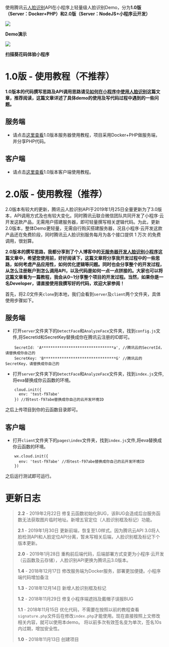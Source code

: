 使用腾讯云[人脸识别](https://cloud.tencent.com/product/FaceRecognition)API在小程序上轻量级人脸识别Demo，分为**1.0版（Server：Docker+PHP）**和**2.0版（Server：NodeJS+小程序云开发）**

![](https://techeek-cn-1251732175.cos.ap-chengdu.myqcloud.com/wx_AI_face/Snipaste_2018-12-14_17-02-37.png)

**Demo演示**

![](https://techeek-cn-1251732175.cos.ap-chengdu.myqcloud.com/wx_AI_face/gh_78c3a0f83969_258.jpg)

**扫描葵花码体验小程序**

# 1.0版 - 使用教程（不推荐）

**1.0版本的代码撰写思路及API调用思路请见[如何在小程序中使用人脸识别](https://www.techeek.cn/wx-AI-face)这篇文章，推荐阅读，这篇文章详述了具体demo的使用及写代码过程中遇到的一些问题。**

## 服务端

- 请点击[这里查看](1.0/server/readme.md)1.0版本服务器使用教程，项目采用Docker+PHP做服务端，并分享PHP代码。

## 客户端

- 请点击[这里查看](1.0/client/readme.md)1.0版本客户端使用教程。

# 2.0版 - 使用教程（推荐）

2.0版本有较大的更新，腾讯云人脸识别API于2019年1月25日全量更新为了3.0版本，API调用方式及也有较大变化。同时腾讯云联合微信团队共同开发了小程序·云开发这款产品，无需用户搭建服务器，即可轻量撰写相关逻辑代码。为此，更新2.0版本，整体Demo更轻量，无需自行购买搭建服务器，况且小程序·云开发这款产品还在免费阶段，同时腾讯云人脸识别服务每月为各个接口提供 1 万次 的免费调用，很划算。

**2.0版本的撰写思路，我都分享到了个人博客中的[无服务器开发人脸识别小程序](https://www.techeek.cn/wx-wxcloud-AIface)这篇文章中，希望您使用前，好好阅读下，这篇文章将分享我开发过程中的一些思路，如何考虑产品应用性，如何优化逻辑等问题。同时也会分享整个的开发过程，从怎么注册账户到怎么调用API，以及代码是如何一点一点拼接的。大家也可以将这篇文章看为一篇教程，我会从0~1分享整个项目的开发过程。当然，如果你是一名Developer，请直接使用我撰写好的代码，欢迎大家参阅！**

首先，将2.0文件夹`clone`到本地，我们会看到`server`及`client`两个文件夹，具体使用步骤如下。


## 服务端

- 打开`server`文件夹下的`DetectFace`和`AnalyzeFace`文件夹，找到`config.js`文件,将SecretId和SecretKey替换成你在腾讯云注册的ID即可。
```
    SecretId: 'A********************************a', //腾讯云的SecretId，请替换成你自己的
    SecretKey: 'B********************************G' //腾讯云的SecretKey，请替换成你自己的
```

- 打开`server`文件夹下的`DetectFace`和`AnalyzeFace`文件夹，找到`index.js`文件,将eva替换成你云函数的环境。
```
    cloud.init({
      env: 'test-f97abe'
    }) //将test-f97abe替换成你自己的云开发环境ID
```

之后上传项目到你的云函数目录即可。

## 客户端
- 打开`client`文件夹下的`pages\index`文件夹，找到`index.js`文件,将eva替换成你云函数的环境。
```
    wx.cloud.init({
      env: 'test-f97abe' //将test-f97abe替换成你自己的云开发环境ID
    })
```
之后运行测试即可运行。


# 更新日志  
> **2.2** - 2019年2月22日 修复云函数初始化BUG，该BUG会造成后台服务函数无法获取图片临时地址。新增五官定位（人脸识别框及标记）功能。
>
> **2.1** - 2019年1月30日 更新前端，恢复至1.0样式。因为腾讯云API 3.0将人脸检测API和人脸定位API分离，暂未写相关后端，人脸识别框及标记下个版本更新。
>
> **2.0** - 2019年1月28日 重构前后端代码，后端部署方式变更为小程序·云开发（云函数及云存储），人脸识别API更换为腾讯云3.0版本。
>
> **1.4** - 2018年12月17日 修改服务端为Docker服务，部署更加便捷。小程序端代码增加备注  
>
> **1.3** - 2018年12月14日 新增人脸识别框及标记  
>
> **1.2** - 2018年11月29日 修复小程序端遮挡及戴帽子误报BUG  
>
> **1.1** - 2018年11月15日 优化代码，不需要在按照以前的教程查看`signature.php`文件后在修改`index.php`才能使用。现在直接按照上文修改相关内容，就可以使用本demo。 将以前多次有效签名变为单次，签名10s内过期，增加安全性。  
>
> **1.0** - 2018年11月13日 创建项目